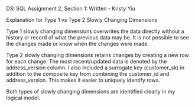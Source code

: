 DSI SQL Assignment 2, Section 1: Written - Kristy Yiu

Explanation for Type 1 vs Type 2 Slowly Changing Dimensions

Type 1 slowly changing dimensions overwrites the data directly without a history or record of what the previous data may be.
It is not possible to see the changes made or know when the changes were made.

Type 2 slowly changing dimensions retains changes by creating a new row for each change. 
The most recent/updated data is denoted by the address_version column. 
I also included a surrogate key (customer_sk) in addition to the composite key from combining the customer_id and address_version.
This makes it easier to uniquely identify rows.

Both types of slowly changing dimensions are identified clearly in my logical model.
